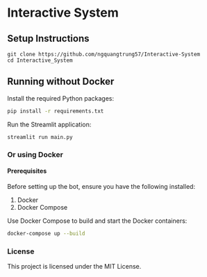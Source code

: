 # Interactive System

## Setup Instructions

```
git clone https://github.com/ngquangtrung57/Interactive-System
cd Interactive_System
```

## Running without Docker
Install the required Python packages:
```bash
pip install -r requirements.txt
```
Run the Streamlit application:
```
streamlit run main.py
```

### Or using Docker
#### Prerequisites

Before setting up the bot, ensure you have the following installed:

1. Docker
2. Docker Compose

Use Docker Compose to build and start the Docker containers:

```bash
docker-compose up --build
```


### License
This project is licensed under the MIT License.
